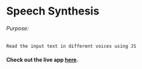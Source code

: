 # Speech Synthesis

###### Purpose:
    Read the input text in different voices using JS

#### Check out the live app [here]().
